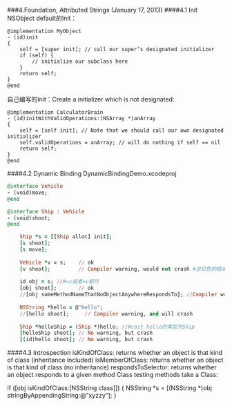 ###4.Foundation, Attributed Strings (January 17, 2013)
####4.1 Init
NSObject default的Init：
```
@implementation MyObject
- (id)init
{
    self = [super init]; // call our super’s designated initializer 
    if (self) {
        // initialize our subclass here
    }
    return self;
}
@end
```

自己编写的Init：Create a initializer which is not designated:
```
@implementation CalculatorBrain
- (id)initWithValidOperations:(NSArray *)anArray
{
    self = [self init]; // Note that we should call our own designated initializer
    self.validOperations = anArray; // will do nothing if self == nil
    return self;
}
@end
```

####4.2 Dynamic Binding 
DynamicBindingDemo.xcodeproj
```ruby
@interface Vehicle
- (void)move;
@end

@interface Ship : Vehicle
- (void)shoot;
@end

    Ship *s = [[Ship alloc] init];
    [s shoot];
    [s move];
    
    Vehicle *v = s;    // ok
    [v shoot];         // Compiler warning, would not crash #这红色的根本编译不通过
    
    id obj = s; //#=s或者=v都行
    [obj shoot];       // ok
    //[obj someMethodNameThatNoObjectAnywhereRespondsTo]; //Compiler warning. Compiler has never heard of this method.
    
    NSString *hello = @"hello";
    //[hello shoot];     // Compiler warning, and will crash
    
    Ship *helloShip = (Ship *)hello; //#cast hello的类型为Ship
    [helloShip shoot]; // No warning, but crash
    [(id)hello shoot]; // No warning, but crash
```

####4.3 Introspection
isKindOfClass: returns whether an object is that kind of class (inheritance included)
isMemberOfClass: returns whether an object is that kind of class (no inheritance)
respondsToSelector: returns whether an object responds to a given method
Class testing methods take a Class:

if ([obj isKindOfClass:[NSString class]]) {
    NSString *s = [(NSString *)obj stringByAppendingString:@”xyzzy”];
}